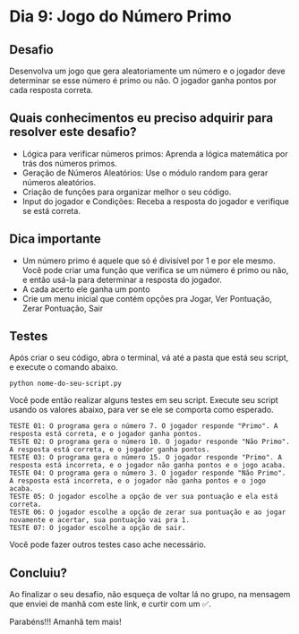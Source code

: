 # Dia 9: Jogo do Número Primo

## Desafio
Desenvolva um jogo que gera aleatoriamente um número e o jogador deve determinar se esse número é primo ou não. O jogador ganha pontos por cada resposta correta.

## Quais conhecimentos eu preciso adquirir para resolver este desafio?
- Lógica para verificar números primos: Aprenda a lógica matemática por trás dos números primos.
- Geração de Números Aleatórios: Use o módulo random para gerar números aleatórios.
- Criação de funções para organizar melhor o seu código.
- Input do jogador e Condições: Receba a resposta do jogador e verifique se está correta.

## Dica importante
- Um número primo é aquele que só é divisível por 1 e por ele mesmo. Você pode criar uma função que verifica se um número é primo ou não, e então usá-la para determinar a resposta do jogador.
- A cada acerto ele ganha um ponto
- Crie um menu inicial que contém opções pra Jogar, Ver Pontuação, Zerar Pontuação, Sair

## Testes

Após criar o seu código, abra o terminal, vá até a pasta que está seu script, e execute o comando abaixo.

```
python nome-do-seu-script.py
```

Você pode então realizar alguns testes em seu script. Execute seu script usando os valores abaixo, para ver se ele se comporta como esperado.

```
TESTE 01: O programa gera o número 7. O jogador responde "Primo". A resposta está correta, e o jogador ganha pontos.
TESTE 02: O programa gera o número 10. O jogador responde "Não Primo". A resposta está correta, e o jogador ganha pontos.
TESTE 03: O programa gera o número 15. O jogador responde "Primo". A resposta está incorreta, e o jogador não ganha pontos e o jogo acaba.
TESTE 04: O programa gera o número 3. O jogador responde "Não Primo". A resposta está incorreta, e o jogador não ganha pontos e o jogo acaba.
TESTE 05: O jogador escolhe a opção de ver sua pontuação e ela está correta.
TESTE 06: O jogador escolhe a opção de zerar sua pontuação e ao jogar novamente e acertar, sua pontuação vai pra 1.
TESTE 07: O jogador escolhe a opção de sair.
```

Você pode fazer outros testes caso ache necessário.

## Concluiu?

Ao finalizar o seu desafio, não esqueça de voltar lá no grupo, na mensagem que enviei de manhã com este link, e curtir com um ✅.

Parabéns!!! Amanhã tem mais! 